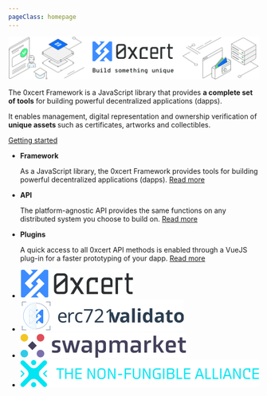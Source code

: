 ```yaml
---
pageClass: homepage
---
```


![0xcert](./assets/hero-image.svg)

<div class="intro">
 <p>
  The 0xcert Framework is a JavaScript library that provides <strong>a complete set of tools</strong> for building powerful decentralized applications (dapps). 
  </p>
  <p>
  It enables management, digital representation and ownership verification of <strong>unique assets </strong> such as certificates, artworks and collectibles.
  </p>
</div>

<a href="/guide/getting-started.html" class="button">Getting started</a>

<ul class="features">
  <li>
    <strong>Framework</strong>
    <p>
    As a JavaScript library, the 0xcert Framework provides tools for building powerful decentralized applications (dapps). 
    <a href="/guide/introduction.html">Read more</a>
    </p>
  </li>
  <li>
    <strong>API</strong>
    <p>
    The platform-agnostic API provides the same functions on any distributed system you choose to build on. 
    <a href="/api/core.html">Read more</a>
    </p>
  </li>
  <li>
    <strong>Plugins</strong>
    <p>
      A quick access to all 0xcert API methods is enabled through a VueJS plug-in for a faster prototyping of your dapp.
      <a href="/plugins/vuejs.html">Read more</a>
    </p>
  </li>
</ul>


<ul class="products">
  <li><a href="https://0xcert.org" target="_blank"><img src="./assets/logo_0xcert.svg"/></a></li>
  <li><a href="https://erc721validator.org" target="_blank"><img src="./assets/logo_validator.svg"/></a></li>
  <li><a href="https://swapmarket.com" target="_blank"><img src="./assets/logo_swapmarket.svg"/></a></li>
  <li><a href="https://nonfungiblealliance.org" target="_blank"><img src="./assets/logo_alliance.svg"/></a></li>
</ul>
